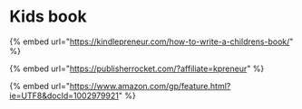 # Kids book

{% embed url="https://kindlepreneur.com/how-to-write-a-childrens-book/" %}

{% embed url="https://publisherrocket.com/?affiliate=kpreneur" %}

{% embed url="https://www.amazon.com/gp/feature.html?ie=UTF8&docId=1002979921" %}



